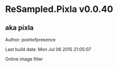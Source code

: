# ReSampled.Pixla v0.0.40
## aka pixla

Author: pointofpresence

Last build date: Mon Jul 06 2015 21:05:07

Online image filter